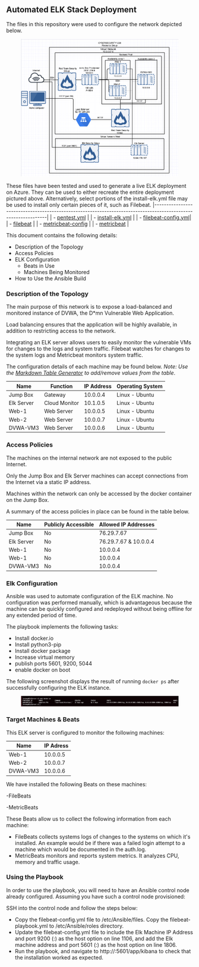 ## Automated ELK Stack Deployment

The files in this repository were used to configure the network depicted below.

<figure><img src="/Diagrams/Azure%20Network%20Diagram.png"><figcaption></figcaption></figure>
  
These files have been tested and used to generate a live ELK deployment on Azure. They can be used to either recreate the entire deployment pictured above. Alternatively, select portions of the install-elk.yml file may be used to install only certain pieces of it, such as Filebeat.
|---------------------------------------------------------------------------------------------------------------|
| - [pentest.yml](https://github.com/jerboyd920/Azure-Project-1/blob/main/Ansible/pentest.yml)                  |
| - [install-elk.yml](https://github.com/jerboyd920/Azure-Project-1/blob/main/Ansible/install-elk.yml)          |
| - [filebeat-config.yml](https://github.com/jerboyd920/Azure-Project-1/blob/main/Ansible/filebeat-playbook.yml)|
| - [filebeat](https://github.com/jerboyd920/Azure-Project-1/blob/main/Ansible/filebeat-playbook.yml)           |
| - [metricbeat-config](https://github.com/jerboyd920/Azure-Project-1/blob/main/Ansible/metricbeat-config.yml)  |
| - [metricbeat](https://github.com/jerboyd920/Azure-Project-1/blob/main/Ansible/metricbeat-playbook.yml)       |
  
This document contains the following details:
- Description of the Topology
- Access Policies
- ELK Configuration
  - Beats in Use
  - Machines Being Monitored
- How to Use the Ansible Build


### Description of the Topology

The main purpose of this network is to expose a load-balanced and monitored instance of DVWA, the D*mn Vulnerable Web Application.

Load balancing ensures that the application will be highly available, in addition to restricting access to the network. 


Integrating an ELK server allows users to easily monitor the vulnerable VMs for changes to the logs and system traffic.
Filebeat watches for changes to the system logs and Metricbeat monitors system traffic.


The configuration details of each machine may be found below.
_Note: Use the [Markdown Table Generator](http://www.tablesgenerator.com/markdown_tables) to add/remove values from the table_.

| Name      | Function     | IP Address | Operating System |
|-----------|--------------|------------|------------------|
| Jump Box  | Gateway      | 10.0.0.4   | Linux - Ubuntu   |
| Elk Server| Cloud Monitor| 10.1.0.5   | Linux - Ubuntu   |
| Web-1     | Web Server   | 10.0.0.5   | Linux - Ubuntu   |
| Web-2     | Web Server   | 10.0.0.7   | Linux - Ubuntu   |
| DVWA-VM3  | Web Server   | 10.0.0.6   | Linux - Ubuntu   |


### Access Policies

The machines on the internal network are not exposed to the public Internet. 

Only the Jump Box and Elk Server machines can accept connections from the Internet via a static IP address. 

Machines within the network can only be accessed by the docker container on the Jump Box.

A summary of the access policies in place can be found in the table below.

| Name      | Publicly Accessible | Allowed IP Addresses  |
|-----------|---------------------|-----------------------|
| Jump Box  |         No          |      76.29.7.67       |
| Elk Server|         No          | 76.29.7.67 & 10.0.0.4 |        
| Web-1     |         No          |      10.0.0.4         |
| Web-1     |         No          |      10.0.0.4         |
| DVWA-VM3  |         No          |      10.0.0.4         |


### Elk Configuration

Ansible was used to automate configuration of the ELK machine. No configuration was performed manually, which is advantageous because the machine can be quickly configured and redeployed without being offline for any extended period of time.


The playbook implements the following tasks:

- Install docker.io
- Install python3-pip
- Install docker package
- Increase virtual memory
- publish ports 5601, 9200, 5044
- enable docker on boot

The following screenshot displays the result of running `docker ps` after successfully configuring the ELK instance.

<figure><img src="/Images/Docker%20ps.png"><fig caption></fig caption></figure>

### Target Machines & Beats
This ELK server is configured to monitor the following machines:

|  Name    |  IP Adress |
|----------|------------|
| Web-1    | 10.0.0.5   |
| Web-2    | 10.0.0.7   |
| DVWA-VM3 | 10.0.0.6   |

We have installed the following Beats on these machines:

-FileBeats

-MetricBeats

These Beats allow us to collect the following information from each machine:

- FileBeats collects systems logs of changes to the systems on which it's installed. An example would be if there was a failed login attempt to a machine which would be documented in the auth.log.
- MetricBeats monitors and reports system metrics. It analyzes CPU, memory and traffic usage. 
### Using the Playbook
In order to use the playbook, you will need to have an Ansible control node already configured. Assuming you have such a control node provisioned: 

SSH into the control node and follow the steps below:
- Copy the filebeat-config.yml file to /etc/Ansible/files. Copy the filebeat-playbook.yml to /etc/Ansible/roles directory.
- Update the filebeat-config.yml file to include the Elk Machine IP Address and port 9200 (<IP Address>:<port>) as the host option on line 1106, and add the Elk machine address and port 5601 (<IP address>:<port>) as the host option on line 1806.
- Run the playbook, and navigate to http://<Elk IP Address>:5601/app/kibana to check that the installation worked as expected.

